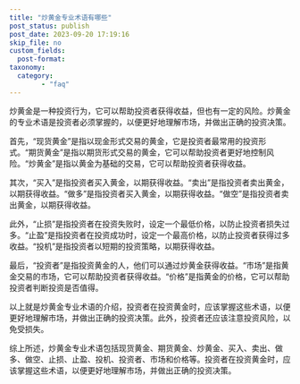 ```yaml
---
title: "炒黄金专业术语有哪些"
post_status: publish
post_date: 2023-09-20 17:19:16
skip_file: no
custom_fields: 
  post-format: 
taxonomy:
  category:
        - "faq"
---
```


炒黄金是一种投资行为，它可以帮助投资者获得收益，但也有一定的风险。炒黄金的专业术语是投资者必须掌握的，以便更好地理解市场，并做出正确的投资决策。

首先，“现货黄金”是指以现金形式交易的黄金，它是投资者最常用的投资形式。“期货黄金”是指以期货形式交易的黄金，它可以帮助投资者更好地控制风险。“炒黄金”是指以黄金为基础的交易，它可以帮助投资者获得收益。

其次，“买入”是指投资者买入黄金，以期获得收益。“卖出”是指投资者卖出黄金，以期获得收益。“做多”是指投资者买入黄金，以期获得收益。“做空”是指投资者卖出黄金，以期获得收益。

此外，“止损”是指投资者在投资失败时，设定一个最低价格，以防止投资者损失过多。“止盈”是指投资者在投资成功时，设定一个最高价格，以防止投资者获得过多收益。“投机”是指投资者以短期的投资策略，以期获得收益。

最后，“投资者”是指投资黄金的人，他们可以通过炒黄金获得收益。“市场”是指黄金交易的市场，它可以帮助投资者获得收益。“价格”是指黄金的价格，它可以帮助投资者判断投资是否值得。

以上就是炒黄金专业术语的介绍，投资者在投资黄金时，应该掌握这些术语，以便更好地理解市场，并做出正确的投资决策。此外，投资者还应该注意投资风险，以免受损失。

综上所述，炒黄金专业术语包括现货黄金、期货黄金、炒黄金、买入、卖出、做多、做空、止损、止盈、投机、投资者、市场和价格等。投资者在投资黄金时，应该掌握这些术语，以便更好地理解市场，并做出正确的投资决策。
